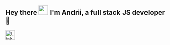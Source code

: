 Hey there <img src="https://raw.githubusercontent.com/MartinHeinz/MartinHeinz/master/wave.gif" width="30px"> I'm Andrii, a full stack JS developer 🚀<br/>
--
<div style="display:flex;">
     <a href="https://www.linkedin.com/in/andrey-krupa/" target="_blank"><img src="https://www.iconfinder.com/icons/317725/download/svg/4096" width="30" height="30" title="LinkedIn"></a>&nbsp;&nbsp;&nbsp;&nbsp;&nbsp;
<!--      <a href="https://andrii-krupa.com" target="_blank"><img src="https://www.iconfinder.com/icons/1071012/download/svg/4096" width="30" height="30" title="Website"></a>&nbsp;&nbsp;&nbsp;&nbsp;&nbsp; -->
</div><br/>
